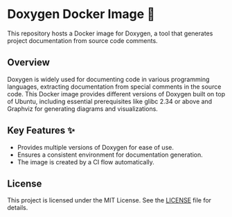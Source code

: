 # Doxygen Docker Image 🐳

This repository hosts a Docker image for Doxygen, a tool that generates project documentation from source code comments.

## Overview

Doxygen is widely used for documenting code in various programming languages, extracting documentation from special comments in the source code. This Docker image provides different versions of Doxygen built on top of Ubuntu, including essential prerequisites like glibc 2.34 or above and Graphviz for generating diagrams and visualizations.

## Key Features ✨

- Provides multiple versions of Doxygen for ease of use.
- Ensures a consistent environment for documentation generation.
- The image is created by a CI flow automatically.

## License

This project is licensed under the MIT License. See the [LICENSE](LICENSE) file for details.
